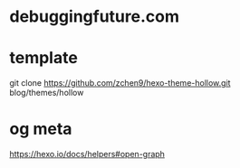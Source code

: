# debuggingfuture.com

# template
git clone https://github.com/zchen9/hexo-theme-hollow.git blog/themes/hollow

# og meta
https://hexo.io/docs/helpers#open-graph
